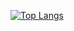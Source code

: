 [![Top Langs](https://github-readme-stats.vercel.app/api/top-langs/?username=Dyupich)](https://github.com/anuraghazra/github-readme-stats)

